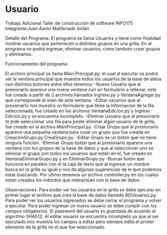 Usuario
=======
Trabajo Adicional
Taller de construcción de software
INFO175
Integrante:Juan Aarón Maldonado Imilán

Detalle del Programa:
El programa se llama Usuarios y tiene como finalidad mostrar usuarios que 
pertenecen a distintos grupos en una grilla. En el programa se podrá 
ingresar, eliminar usuarios, como también crear grupos y eliminarlos.
 
Funcionamiento del programa:

El archivo principal se llama Main.Principal.py, el cual al ejecutar se
podrá ver la ventana principal que muestra todos los usuarios de la base
de datos con distintos botones entre ellos tenemos:
-Nuevo Usuario que al presionarlo aparece una nueva ventana con un formulario
a rellenar, este fue creado a partir de 2 archivos llamados Ingreso.py y 
VentanaAgregar.py que corresponde al main de esta ventana.
-Editar usuarios que al presionarlo nos muestra un formulario que tiene la 
informacion de la fila seleccionada, fue creado en los archivos 
VentanaEdicion.py y Ingreso Edicion.py y se encuentra incompleto.
-Eliminar Usuario que al presionarlo te pide seleccionar una fila para poder 
eliminar algún usuario de la grilla, fue creado en el archivo MainPrincipal.py
-Crear Grupo que al presionarlo aparece una pequeña ventana para crear un grupo
que fue creada en CreacionGrupo.py CreaGrupo.py.
-Editar Grupo es un botón que no tiene ninguna función.
-Eliminar Grupo botón que al presionarlo aparece una ventana con los grupos
de la base de datos y que al seleccionar uno se eliminar el grupo con todos
los usuarios que estén en el, fue creado en VentanaEliminarGrupo.py y en 
EliminarGrupo.py
-Buscar botón que funciona en paralelo con el la caja de texto que al 
ingresar un nombre busca en la grilla su igual y nos da algunas sugerencias de 
lo que podemos estar buscando.
Por ultimo tenemos un archivo controller.py en los cuales estan creados los 
métodos que interactúan con la base de datos.

Observaciones:
Para poder ver los usuarios en le grilla se debe ejecutar en primer lugar
el archivo que crea la base de datos llamado BDUsuarios.py.
Para poder ver los usuarios ingresados se debe cerrar el programa y volver a 
ejecutar.
Para poder ingresar un nuevo usuario se debe cumplir con los campos obligatorios.
El password del usuario es guardada de acuerdo al algoritmo SHA512.
Al editar usuario se encuentra incompleto ya que al ser ejecutado nos muestra los
campos a editar pero siempre edita el primer elemento de la grilla no el que fue
seleccionado.
